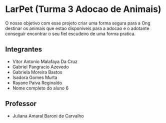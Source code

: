 # LarPet (Turma 3 Adocao de Animais)

  O nosso objetivo com esse projeto criar uma forma segura
para a Ong destinar os animais que estao disponiveis 
para a adocao e o adotante conseguir encontrar
o seu fiel escudeiro de uma forma pratica.

## Integrantes

* Vitor Antonio Malafaya Da Cruz
* Gabriel Pangracio Azevedo
* Gabriela Moreira Bastos
* Isadora Gomes Murta
* Rayane Paiva Reginaldo
* Nome completo do aluno 6

## Professor

* Juliana Amaral Baroni de Carvalho
